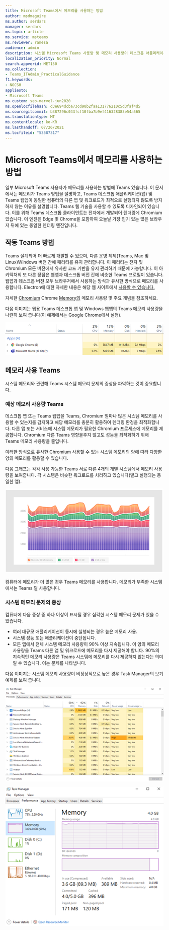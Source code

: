```yaml
---
title: Microsoft Teams에서 메모리를 사용하는 방법
author: msdmaguire
ms.author: serdars
manager: serdars
ms.topic: article
ms.service: msteams
ms.reviewer: ramesa
audience: admin
description: 시스템 Microsoft Teams 사용량 및 메모리 사용량이 데스크톱 애플리케이션과 웹 애플리케이션 간에 동일한 이유에 대해 자세히 알아보습니다.
localization_priority: Normal
search.appverid: MET150
ms.collection:
- Teams_ITAdmin_PracticalGuidance
f1.keywords:
- NOCSH
appliesto:
- Microsoft Teams
ms.custom: seo-marvel-jun2020
ms.openlocfilehash: d3e694dcba73cd90b2faa131776210c5d3faf4d5
ms.sourcegitcommit: b387296c043fcf10fba7b9ef416328383e54a565
ms.translationtype: MT
ms.contentlocale: ko-KR
ms.lasthandoff: 07/26/2021
ms.locfileid: "53587317"
---
```

# <a name="how-microsoft-teams-uses-memory"></a>Microsoft Teams에서 메모리를 사용하는 방법

일부 Microsoft Teams 사용자가 메모리를 사용하는 방법에 Teams 있습니다. 이 문서에서는 메모리가 Teams 방법을 설명하고, Teams 데스크톱 애플리케이션(앱) 및 Teams 웹앱이 동일한 컴퓨터의 다른 앱 및 워크로드가 최적으로 실행되지 않도록 방지하지 않는 이유를 설명합니다. Teams 웹 기술을 사용할 수 있도록 디자인되어 있습니다. 이를 위해 Teams 데스크톱 클라이언트는 전자에서 개발되어 렌더링에 Chromium 있습니다. 이 엔진은 Edge 및 Chrome을 포함하여 오늘날 가장 인기 있는 많은 브라우저 뒤에 있는 동일한 렌더링 엔진입니다.

## <a name="how-teams-works"></a>작동 Teams 방법

Teams 설계되어 더 빠르게 개발할 수 있으며, 다른 운영 체제(Teams, Mac 및 Linux)Windows 버전 간에 패리티를 유지 관리합니다. 이 패리티는 전자 및 Chromium 모든 버전에서 유사한 코드 기반을 유지 관리하기 때문에 가능합니다. 이 아키텍처의 또 다른 장점은 웹앱과 데스크톱 버전 간에 비슷한 Teams 프로필이 있습니다. 웹앱과 데스크톱 버전 모두 브라우저에서 사용하는 방식과 유사한 방식으로 메모리를 사용합니다. Electron에 대한 자세한 내용은 해당 웹 사이트에서 [사용할 수 있습니다.](https://electronjs.org/)

자세한 [Chromium](https://www.chromium.org/developers/memory-usage-backgrounder) Chrome [Memory의](https://chromium.googlesource.com/chromium/src.git/+/master/docs/memory/key_concepts.md) 메모리 사용량 및 주요 개념을 참조하세요.

다음 이미지는 웹용 Teams 데스크톱 앱 및 Windows 웹앱의 Teams 메모리 사용량을 나란히 보여 줍니다(이 예제에서는 Google Chrome에서 실행).

![Teams 앱 및 웹앱에 대한 메모리 사용 현황](media/teams-memory-clientweb.png)

## <a name="memory-usage-in-teams"></a>메모리 사용 Teams

시스템 메모리와 관련해 Teams 시스템 메모리 문제의 증상을 파악하는 것이 중요합니다. 

### <a name="expected-memory-usage-by-teams"></a>예상 메모리 사용량 Teams

데스크톱 앱 또는 Teams 웹앱을 Teams, Chromium 얼마나 많은 시스템 메모리를 사용할 수 있는지를 감지하고 해당 메모리를 충분히 활용하여 렌더링 환경을 최적화합니다. 다른 앱 또는 서비스에 시스템 메모리가 필요한 Chromium 프로세스에 메모리를 제공합니다. Chromium 다른 Teams 영향을주지 않고도 성능을 최적화하기 위해 Teams 메모리 사용량을 줄입니다.

이러한 방식으로 유사한 Chromium 사용할 수 있는 시스템 메모리의 양에 따라 다양한 양의 메모리를 활용할 수 있습니다.

다음 그래프는 각각 사용 가능한 Teams 서로 다른 4개의 개별 시스템에서 메모리 사용량을 보여줍니다. 각 시스템은 비슷한 워크로드를 처리하고 있습니다(열고 실행되는 동일한 앱).

![Teams 메모리 사용 현황](media/teams-memory-usage.png)

컴퓨터에 메모리가 더 많은 경우 Teams 메모리를 사용합니다. 메모리가 부족한 시스템에서는 Teams 덜 사용합니다.

### <a name="symptoms-of-system-memory-issues"></a>시스템 메모리 문제의 증상

컴퓨터에 다음 증상 중 하나 이상이 표시될 경우 심각한 시스템 메모리 문제가 있을 수 있습니다.

- 여러 대규모 애플리케이션이 동시에 실행되는 경우 높은 메모리 사용.
- 시스템 성능 또는 애플리케이션이 중단됩니다.
- 모든 앱에서 전체 시스템 메모리 사용량이 90% 이상 지속됩니다. 이 양의 메모리 사용량을 Teams 다른 앱 및 워크로드에 메모리를 다시 제공해야 합니다. 90%의 지속적인 메모리 사용량은 Teams 시스템에 메모리를 다시 제공하지 않는다는 의미일 수 있습니다. 이는 문제를 나타냅니다.

다음 이미지는 시스템 메모리 사용량이 비정상적으로 높은 경우 Task Manager의 보기 예제를 보여 줍니다.

![Teams 메모리 사용 현황 보기](media/teams-memory-high-mem-process-list.png)

![Teams 메모리 사용량 그래프](media/teams-memory-high-mem-process-list2.png)
